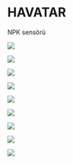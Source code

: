 
# HAVATAR
NPK sensörü

![](images/img1.jpeg)

![](images/img2.jpeg)

![](images/img3.jpeg)

![](images/img4.jpeg)

![](images/img5.jpeg)

![](images/img6.jpeg)

![](images/img7.jpeg)

![](images/img8.jpeg)

![](images/img9.jpeg)

